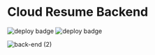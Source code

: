 # Cloud Resume Backend

![deploy badge](https://github.com/loggerboy9325/CloudResumebackend/actions/workflows/terraform.yml/badge.svg)
![deploy badge](https://github.com/loggerboy9325/CloudResumebackend/actions/workflows/terraform-plan.yml/badge.svg)


![back-end (2)](https://user-images.githubusercontent.com/101529495/194726481-c8b428a1-db3a-4b71-9cfe-ed45e9fb911e.png)


